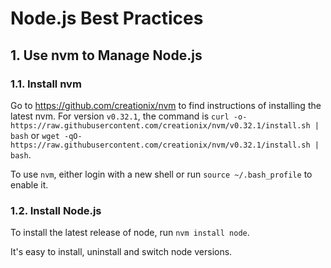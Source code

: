 # Node.js Best Practices

## 1. Use nvm to Manage Node.js

### 1.1. Install nvm
Go to https://github.com/creationix/nvm to find instructions of installing the latest nvm. For version `v0.32.1`, the command is `curl -o- https://raw.githubusercontent.com/creationix/nvm/v0.32.1/install.sh | bash` or `wget -qO- https://raw.githubusercontent.com/creationix/nvm/v0.32.1/install.sh | bash`.  

To use `nvm`, either login with a new shell or run `source ~/.bash_profile` to enable it. 

### 1.2. Install Node.js
To install the latest release of node, run `nvm install node`.

It's easy to install, uninstall and switch node versions. 


